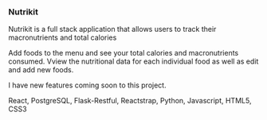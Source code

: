 ### Nutrikit

Nutrikit is a full stack application that allows users to track their macronutrients and total calories

Add foods to the menu and see your total calories and macronutrients consumed. Vview the nutritional data for each individual food as well as edit and add new foods. 

I have new features coming soon to this project.

React, PostgreSQL, Flask-Restful, Reactstrap, Python, Javascript, HTML5, CSS3
